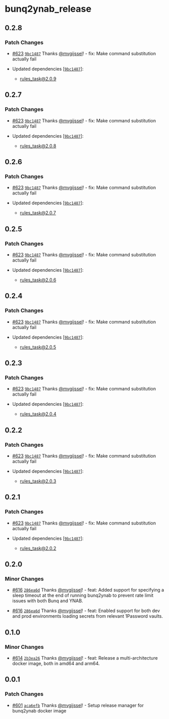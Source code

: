 # bunq2ynab_release

## 0.2.8

### Patch Changes

- [#623](https://github.com/vgijssel/setup/pull/623) [`9bc1487`](https://github.com/vgijssel/setup/commit/9bc1487bee5d8e5d3d070f974ef695ac7407ffd7) Thanks [@mvgijssel](https://github.com/mvgijssel)! - fix: Make command substitution actually fail

- Updated dependencies [[`9bc1487`](https://github.com/vgijssel/setup/commit/9bc1487bee5d8e5d3d070f974ef695ac7407ffd7)]:
  - rules_task@2.0.9

## 0.2.7

### Patch Changes

- [#623](https://github.com/vgijssel/setup/pull/623) [`9bc1487`](https://github.com/vgijssel/setup/commit/9bc1487bee5d8e5d3d070f974ef695ac7407ffd7) Thanks [@mvgijssel](https://github.com/mvgijssel)! - fix: Make command substitution actually fail

- Updated dependencies [[`9bc1487`](https://github.com/vgijssel/setup/commit/9bc1487bee5d8e5d3d070f974ef695ac7407ffd7)]:
  - rules_task@2.0.8

## 0.2.6

### Patch Changes

- [#623](https://github.com/vgijssel/setup/pull/623) [`9bc1487`](https://github.com/vgijssel/setup/commit/9bc1487bee5d8e5d3d070f974ef695ac7407ffd7) Thanks [@mvgijssel](https://github.com/mvgijssel)! - fix: Make command substitution actually fail

- Updated dependencies [[`9bc1487`](https://github.com/vgijssel/setup/commit/9bc1487bee5d8e5d3d070f974ef695ac7407ffd7)]:
  - rules_task@2.0.7

## 0.2.5

### Patch Changes

- [#623](https://github.com/vgijssel/setup/pull/623) [`9bc1487`](https://github.com/vgijssel/setup/commit/9bc1487bee5d8e5d3d070f974ef695ac7407ffd7) Thanks [@mvgijssel](https://github.com/mvgijssel)! - fix: Make command substitution actually fail

- Updated dependencies [[`9bc1487`](https://github.com/vgijssel/setup/commit/9bc1487bee5d8e5d3d070f974ef695ac7407ffd7)]:
  - rules_task@2.0.6

## 0.2.4

### Patch Changes

- [#623](https://github.com/vgijssel/setup/pull/623) [`9bc1487`](https://github.com/vgijssel/setup/commit/9bc1487bee5d8e5d3d070f974ef695ac7407ffd7) Thanks [@mvgijssel](https://github.com/mvgijssel)! - fix: Make command substitution actually fail

- Updated dependencies [[`9bc1487`](https://github.com/vgijssel/setup/commit/9bc1487bee5d8e5d3d070f974ef695ac7407ffd7)]:
  - rules_task@2.0.5

## 0.2.3

### Patch Changes

- [#623](https://github.com/vgijssel/setup/pull/623) [`9bc1487`](https://github.com/vgijssel/setup/commit/9bc1487bee5d8e5d3d070f974ef695ac7407ffd7) Thanks [@mvgijssel](https://github.com/mvgijssel)! - fix: Make command substitution actually fail

- Updated dependencies [[`9bc1487`](https://github.com/vgijssel/setup/commit/9bc1487bee5d8e5d3d070f974ef695ac7407ffd7)]:
  - rules_task@2.0.4

## 0.2.2

### Patch Changes

- [#623](https://github.com/vgijssel/setup/pull/623) [`9bc1487`](https://github.com/vgijssel/setup/commit/9bc1487bee5d8e5d3d070f974ef695ac7407ffd7) Thanks [@mvgijssel](https://github.com/mvgijssel)! - fix: Make command substitution actually fail

- Updated dependencies [[`9bc1487`](https://github.com/vgijssel/setup/commit/9bc1487bee5d8e5d3d070f974ef695ac7407ffd7)]:
  - rules_task@2.0.3

## 0.2.1

### Patch Changes

- [#623](https://github.com/vgijssel/setup/pull/623) [`9bc1487`](https://github.com/vgijssel/setup/commit/9bc1487bee5d8e5d3d070f974ef695ac7407ffd7) Thanks [@mvgijssel](https://github.com/mvgijssel)! - fix: Make command substitution actually fail

- Updated dependencies [[`9bc1487`](https://github.com/vgijssel/setup/commit/9bc1487bee5d8e5d3d070f974ef695ac7407ffd7)]:
  - rules_task@2.0.2

## 0.2.0

### Minor Changes

- [#616](https://github.com/vgijssel/setup/pull/616) [`286ea6d`](https://github.com/vgijssel/setup/commit/286ea6d51987fe66961fd06a5d7c30d51063ebcb) Thanks [@mvgijssel](https://github.com/mvgijssel)! - feat: Added support for specifying a sleep timeout at the end of running bunq2ynab to prevent rate limit issues with both Bunq and YNAB.

- [#616](https://github.com/vgijssel/setup/pull/616) [`286ea6d`](https://github.com/vgijssel/setup/commit/286ea6d51987fe66961fd06a5d7c30d51063ebcb) Thanks [@mvgijssel](https://github.com/mvgijssel)! - feat: Enabled support for both dev and prod environments loading secrets from relevant 1Password vaults.

## 0.1.0

### Minor Changes

- [#614](https://github.com/vgijssel/setup/pull/614) [`2b3ea26`](https://github.com/vgijssel/setup/commit/2b3ea2690dc1cd18f4018bf2be270d48c73f6a7f) Thanks [@mvgijssel](https://github.com/mvgijssel)! - feat: Release a multi-architecture docker image, both in amd64 and arm64.

## 0.0.1

### Patch Changes

- [#601](https://github.com/vgijssel/setup/pull/601) [`aca6efb`](https://github.com/vgijssel/setup/commit/aca6efbc2afe062dbf75992b1ae6d0c37e71b8a0) Thanks [@mvgijssel](https://github.com/mvgijssel)! - Setup release manager for bunq2ynab docker image
